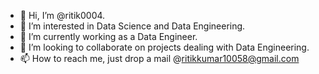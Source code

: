 - 👋 Hi, I’m @ritik0004.
- 👀 I’m interested in Data Science and Data Engineering.
- 🌱 I’m currently working as a Data Engineer.
- 💞️ I’m looking to collaborate on projects dealing with Data Engineering.
- 📫 How to reach me, just drop a mail @ritikkumar10058@gmail.com
<!---
ritik0004/ritik0004 is a ✨ special ✨ repository because its `README.md` (this file) appears on your GitHub profile.
You can click the Preview link to take a look at your changes.
--->
